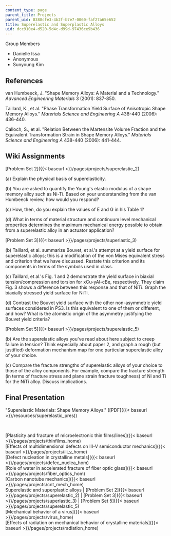 ```yaml
---
content_type: page
parent_title: Projects
parent_uid: 8388cfe3-4b2f-b7e7-0060-faf27a65e652
title: Superelastic and Superplastic Alloys
uid: dcc910e4-d520-5d4c-d99d-97436ce9b436
---
```


Group Members

*   Danielle Issa
*   Anonymous
*   Sunyoung Kim

References
----------

van Humbeeck, J. "Shape Memory Alloys: A Material and a Technology." _Advanced Engineering Materials_ 3 (2001): 837-850.

Taillard, K., et al. "Phase Transformation Yield Surface of Anisotropic Shape Memory Alloys." _Materials Science and Engineering A_ 438-440 (2006): 436-440.

Calloch, S., et al. "Relation Between the Martensite Volume Fraction and the Equivalent Transformation Strain in Shape Memory Alloys." _Materials Science and Engineering A_ 438-440 (2006): 441-444.

Wiki Assignments
----------------

[Problem Set 2]({{< baseurl >}}/pages/projects/superelastic_2)

(a) Explain the physical basis of superelasticity.

(b) You are asked to quantify the Young's elastic modulus of a shape memory alloy such as Ni-Ti. Based on your understanding from the van Humbeeck review, how would you respond?

(c) How, then, do you explain the values of E and G in his Table 1?

(d) What in terms of material structure and continuum level mechanical properties determines the maximum mechanical energy possible to obtain from a superelastic alloy in an actuator application?

[Problem Set 3]({{< baseurl >}}/pages/projects/superlastic_3)

(b) Taillard, et al. summarize Bouvet, et al.'s attempt at a yield surface for superelastic alloys; this is a modification of the von Mises equivalent stress and criterion that we have discussed. Restate this criterion and its components in terms of the symbols used in class.

(c) Taillard, et al.'s Fig. 1 and 2 demonstrate the yield surface in biaxial tension/compression and torsion for xCu-yAl-cBe, respectively. They claim Fig. 3 shows a difference between this response and that of NiTi. Graph the biaxially stressed yield surface for NiTi.

(d) Contrast the Bouvet yield surface with the other non-asymmetric yield surfaces considered in PS3. Is this equivalent to one of them or different, and how? What is the atomistic origin of the asymmetry justifying the Bouvet yield criteria?

[Problem Set 5]({{< baseurl >}}/pages/projects/superelastic_5)

(b) Are the superelastic alloys you've read about here subject to creep failure in tension? Think especially about paper 2, and graph a rough (but justified) deformation mechanism map for one particular superelastic alloy of your choice.

(c) Compare the fracture strengths of superelastic alloys of your choice to those of the alloy components. For example, compare the fracture strength (in terms of fracture stress and plane strain fracture toughness) of Ni and Ti for the NiTi alloy. Discuss implications.

Final Presentation
------------------

"Superelastic Materials: Shape Memory Alloys." ([PDF]({{< baseurl >}}/resources/superelastic_pres))

  
  
 

[Plasticity and fracture of microelectronic thin films/lines]({{< baseurl >}}/pages/projects/thinfilms_home)  
[Effects of multidimensional defects on III-V semiconductor mechanics]({{< baseurl >}}/pages/projects/iii_v_home)  
[Defect nucleation in crystalline metals]({{< baseurl >}}/pages/projects/defec_nuclea_hom)  
[Role of water in accelerated fracture of fiber optic glass]({{< baseurl >}}/pages/projects/fiber_optics_hom)  
[Carbon nanotube mechanics]({{< baseurl >}}/pages/projects/cnt_mech_home)  
Superelastic and superplastic alloys | [Problem Set 2]({{< baseurl >}}/pages/projects/superelastic_2) | [Problem Set 3]({{< baseurl >}}/pages/projects/superlastic_3) | [Problem Set 5]({{< baseurl >}}/pages/projects/superelastic_5)  
[Mechanical behavior of a virus]({{< baseurl >}}/pages/projects/virus_home)  
[Effects of radiation on mechanical behavior of crystalline materials]({{< baseurl >}}/pages/projects/radiation_home)